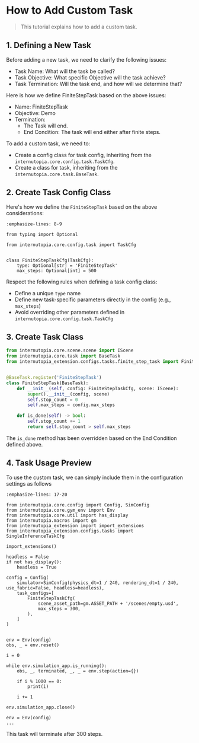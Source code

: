 # How to Add Custom Task

> This tutorial explains how to add a custom task.

## 1. Defining a New Task
Before adding a new task, we need to clarify the following issues:

- Task Name: What will the task be called?
- Task Objective: What specific Objective will the task achieve?
- Task Termination: Will the task end, and how will we determine that?


Here is how we define FiniteStepTask based on the above issues:
- Name: FiniteStepTask
- Objective: Demo
- Termination:
  - The Task will end.
  - End Condition: The task will end either after finite steps.


To add a custom task, we need to:
- Create a config class for task config, inheriting from the `internutopia.core.config.task.TaskCfg`.
- Create a class for task, inheriting from the `internutopia.core.task.BaseTask`.


## 2. Create Task Config Class

Here's how we define the `FiniteStepTask` based on the above considerations:

```{code-block} python
:emphasize-lines: 8-9

from typing import Optional

from internutopia.core.config.task import TaskCfg


class FiniteStepTaskCfg(TaskCfg):
    type: Optional[str] = 'FiniteStepTask'
    max_steps: Optional[int] = 500

```

Respect the following rules when defining a task config class:

- Define a unique `type` name
- Define new task-specific parameters directly in the config (e.g., `max_steps`)
- Avoid overriding other parameters defined in `internutopia.core.config.task.TaskCfg`


## 3. Create Task Class

```Python
from internutopia.core.scene.scene import IScene
from internutopia.core.task import BaseTask
from internutopia_extension.configs.tasks.finite_step_task import FiniteStepTaskCfg


@BaseTask.register('FiniteStepTask')
class FiniteStepTask(BaseTask):
    def __init__(self, config: FiniteStepTaskCfg, scene: IScene):
        super().__init__(config, scene)
        self.stop_count = 0
        self.max_steps = config.max_steps

    def is_done(self) -> bool:
        self.stop_count += 1
        return self.stop_count > self.max_steps
```

The `is_done` method has been overridden based on the End Condition defined above.


## 4. Task Usage Preview
To use the custom task, we can simply include them in the configuration settings as follows

```{code-block} python
:emphasize-lines: 17-20

from internutopia.core.config import Config, SimConfig
from internutopia.core.gym_env import Env
from internutopia.core.util import has_display
from internutopia.macros import gm
from internutopia_extension import import_extensions
from internutopia_extension.configs.tasks import SingleInferenceTaskCfg

import_extensions()

headless = False
if not has_display():
    headless = True

config = Config(
    simulator=SimConfig(physics_dt=1 / 240, rendering_dt=1 / 240, use_fabric=False, headless=headless),
    task_configs=[
        FiniteStepTaskCfg(
            scene_asset_path=gm.ASSET_PATH + '/scenes/empty.usd',
            max_steps = 300,
        ),
    ]
)


env = Env(config)
obs, _ = env.reset()

i = 0

while env.simulation_app.is_running():
    obs, _, terminated, _, _ = env.step(action={})

    if i % 1000 == 0:
        print(i)

    i += 1

env.simulation_app.close()

env = Env(config)
...
```

This task will terminate after 300 steps.
